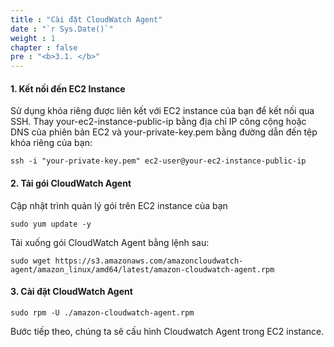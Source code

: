 ```yaml
---
title : "Cài đặt CloudWatch Agent"
date : "`r Sys.Date()`"
weight : 1
chapter : false
pre : "<b>3.1. </b>"
---
```


#### 1. Kết nối đến EC2 Instance

Sử dụng khóa riêng được liên kết với EC2 instance của bạn để kết nối qua SSH. Thay your-ec2-instance-public-ip bằng địa chỉ IP công cộng hoặc DNS của phiên bản EC2 và your-private-key.pem bằng đường dẫn đến tệp khóa riêng của bạn:

```
ssh -i "your-private-key.pem" ec2-user@your-ec2-instance-public-ip
```

#### 2. Tải gói CloudWatch Agent

Cập nhật trình quản lý gói trên EC2 instance của bạn

```
sudo yum update -y
```

Tải xuống gói CloudWatch Agent bằng lệnh sau:

```
sudo wget https://s3.amazonaws.com/amazoncloudwatch-agent/amazon_linux/amd64/latest/amazon-cloudwatch-agent.rpm
```

#### 3. Cài đặt CloudWatch Agent

```
sudo rpm -U ./amazon-cloudwatch-agent.rpm
```

Bước tiếp theo, chúng ta sẽ cấu hình Cloudwatch Agent trong EC2 instance.